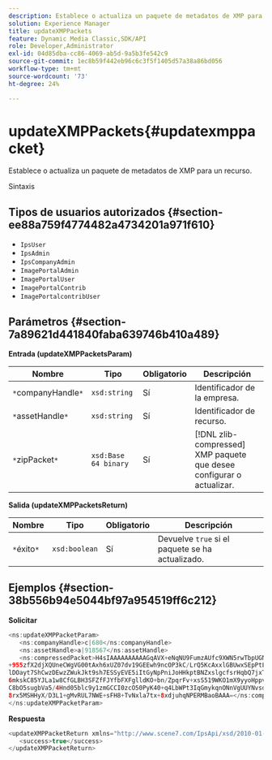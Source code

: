 ```yaml
---
description: Establece o actualiza un paquete de metadatos de XMP para un recurso.
solution: Experience Manager
title: updateXMPPackets
feature: Dynamic Media Classic,SDK/API
role: Developer,Administrator
exl-id: 04d85dba-cc86-4069-ab5d-9a5b3fe542c9
source-git-commit: 1ec8b59f442eb96c6c3f5f1405d57a38a86bd056
workflow-type: tm+mt
source-wordcount: '73'
ht-degree: 24%

---
```


# updateXMPPackets{#updatexmppacket}

Establece o actualiza un paquete de metadatos de XMP para un recurso.

Sintaxis

## Tipos de usuarios autorizados {#section-ee88a759f4774482a4734201a971f610}

* `IpsUser`
* `IpsAdmin`
* `IpsCompanyAdmin`
* `ImagePortalAdmin`
* `ImagePortalUser`
* `ImagePortalContrib`
* `ImagePortalcontribUser`

## Parámetros {#section-7a89621d441840faba639746b410a489}

**Entrada (updateXMPPacketsParam)**

| Nombre | Tipo | Obligatorio | Descripción |
|---|---|---|---|
| `*`companyHandle`*` | `xsd:string` | Sí | Identificador de la empresa. |
| `*`assetHandle`*` | `xsd:string` | Sí | Identificador de recurso. |
| `*`zipPacket`*` | `xsd:Base 64 binary` | Sí | [!DNL zlib-compressed] XMP paquete que desee configurar o actualizar. |

**Salida (updateXMPPacketsReturn)**

| Nombre | Tipo | Obligatorio | Descripción |
|---|---|---|---|
| `*`éxito`*` | `xsd:boolean` | Sí | Devuelve `true` si el paquete se ha actualizado. |

## Ejemplos {#section-38b556b94e5044bf97a954519ff6c212}

**Solicitar**

```java
<ns:updateXMPPacketParam>
   <ns:companyHandle>c|680</ns:companyHandle>
   <ns:assetHandle>a|918567</ns:assetHandle>
   <ns:compressedPacket>H4sIAAAAAAAAAAGqAVX+eNqNU9FumzAUfc9XWN5rwTbpUGNBpC3RtpdqU9NOe3XABTRsU9sM8vezMUUp6qQhhDg
+955zfX2djXQUneCWgVG00tAxh6xUZ07dv19GEEwh9ncOP3kC/LrQ5KcAxxlGBUwxSEpPtLUm3NyDBeIdIghISkTuKU3qLwfzAQZkunymD8cvs5
lDOayt7ShCwzDEwzZWukJkt9sh7ESSyEVE5iItGyNpPniJoHHkptBNZxslgcfsrHqbQ7jxTkG8q5VVplbdYiFNPO0tLpRAC41IjNF1YlksGV2v2
6mkskC85YJLa1w8CfGLBH3SFZfFJYfbFXFglldKO+bn/ZpqrFv+xsS519WKO1mX9yyoHppveRXrgWTlxX9qJk0ojHG9eaBP3PtKnNaNRNJkq6lN
C8bO5sugbVa5/4Hnd05blc9y1zmGCCI0zcO50PyK40+q4LbWPt3IqGmykqnONnVgUUYNvsdfOH6wzN6C03OMd6zQb0KpSh3LPyoIWfgNKX1Vz4i
8rx5MSHHyX/D3L1+gMvRUL7NWE+sFH8+TvNxla7tx+8xdjuhqNPERMBaoBAAA=</ns:compressedPacket>
</ns:updateXMPPacketParam>
```

**Respuesta**

```java
<updateXMPPacketReturn xmlns="http://www.scene7.com/IpsApi/xsd/2010-01-31">
   <success>true</success>
</updateXMPPacketReturn>
```
